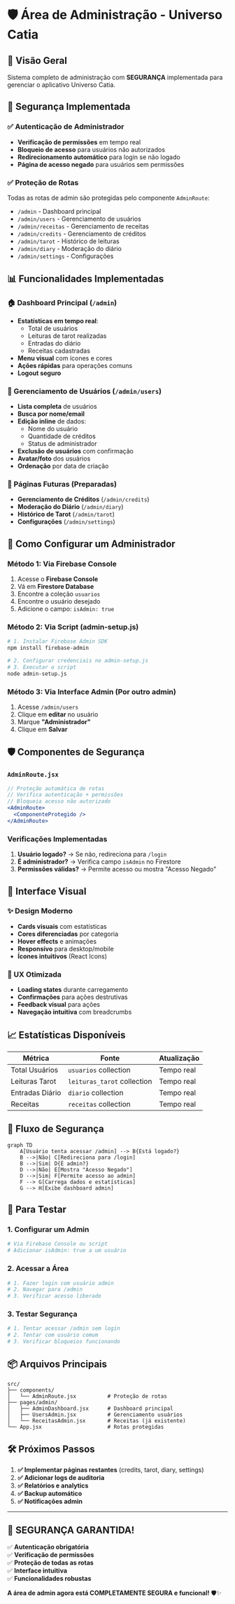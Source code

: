 # 🛡️ Área de Administração - Universo Catia

## 🚀 Visão Geral

Sistema completo de administração com **SEGURANÇA** implementada para gerenciar o aplicativo Universo Catia.

## 🔐 Segurança Implementada

### ✅ Autenticação de Administrador
- **Verificação de permissões** em tempo real
- **Bloqueio de acesso** para usuários não autorizados
- **Redirecionamento automático** para login se não logado
- **Página de acesso negado** para usuários sem permissões

### ✅ Proteção de Rotas
Todas as rotas de admin são protegidas pelo componente `AdminRoute`:
- `/admin` - Dashboard principal
- `/admin/users` - Gerenciamento de usuários  
- `/admin/receitas` - Gerenciamento de receitas
- `/admin/credits` - Gerenciamento de créditos
- `/admin/tarot` - Histórico de leituras
- `/admin/diary` - Moderação do diário
- `/admin/settings` - Configurações

## 📊 Funcionalidades Implementadas

### 🏠 Dashboard Principal (`/admin`)
- **Estatísticas em tempo real**:
  - Total de usuários
  - Leituras de tarot realizadas
  - Entradas do diário
  - Receitas cadastradas
- **Menu visual** com ícones e cores
- **Ações rápidas** para operações comuns
- **Logout seguro**

### 👥 Gerenciamento de Usuários (`/admin/users`)
- **Lista completa** de usuários
- **Busca por nome/email**
- **Edição inline** de dados:
  - Nome do usuário
  - Quantidade de créditos
  - Status de administrador
- **Exclusão de usuários** com confirmação
- **Avatar/foto** dos usuários
- **Ordenação** por data de criação

### 🧪 Páginas Futuras (Preparadas)
- **Gerenciamento de Créditos** (`/admin/credits`)
- **Moderação do Diário** (`/admin/diary`) 
- **Histórico de Tarot** (`/admin/tarot`)
- **Configurações** (`/admin/settings`)

## 🔧 Como Configurar um Administrador

### Método 1: Via Firebase Console
1. Acesse o **Firebase Console**
2. Vá em **Firestore Database**
3. Encontre a coleção `usuarios`
4. Encontre o usuário desejado
5. Adicione o campo: `isAdmin: true`

### Método 2: Via Script (admin-setup.js)
```bash
# 1. Instalar Firebase Admin SDK
npm install firebase-admin

# 2. Configurar credenciais no admin-setup.js
# 3. Executar o script
node admin-setup.js
```

### Método 3: Via Interface Admin (Por outro admin)
1. Acesse `/admin/users`
2. Clique em **editar** no usuário
3. Marque **"Administrador"**
4. Clique em **Salvar**

## 🛡️ Componentes de Segurança

### `AdminRoute.jsx`
```jsx
// Proteção automática de rotas
// Verifica autenticação + permissões
// Bloqueia acesso não autorizado
<AdminRoute>
  <ComponenteProtegido />
</AdminRoute>
```

### Verificações Implementadas
1. **Usuário logado?** → Se não, redireciona para `/login`
2. **É administrador?** → Verifica campo `isAdmin` no Firestore
3. **Permissões válidas?** → Permite acesso ou mostra "Acesso Negado"

## 🎨 Interface Visual

### ✨ Design Moderno
- **Cards visuais** com estatísticas
- **Cores diferenciadas** por categoria
- **Hover effects** e animações
- **Responsivo** para desktop/mobile
- **Ícones intuitivos** (React Icons)

### 🎯 UX Otimizada
- **Loading states** durante carregamento
- **Confirmações** para ações destrutivas
- **Feedback visual** para ações
- **Navegação intuitiva** com breadcrumbs

## 📈 Estatísticas Disponíveis

| Métrica | Fonte | Atualização |
|---------|-------|-------------|
| Total Usuários | `usuarios` collection | Tempo real |
| Leituras Tarot | `leituras_tarot` collection | Tempo real |
| Entradas Diário | `diario` collection | Tempo real |
| Receitas | `receitas` collection | Tempo real |

## 🔄 Fluxo de Segurança

```mermaid
graph TD
    A[Usuário tenta acessar /admin] --> B{Está logado?}
    B -->|Não| C[Redireciona para /login]
    B -->|Sim| D{É admin?}
    D -->|Não| E[Mostra "Acesso Negado"]
    D -->|Sim| F[Permite acesso ao admin]
    F --> G[Carrega dados e estatísticas]
    G --> H[Exibe dashboard admin]
```

## 🚀 Para Testar

### 1. Configurar um Admin
```bash
# Via Firebase Console ou script
# Adicionar isAdmin: true a um usuário
```

### 2. Acessar a Área
```bash
# 1. Fazer login com usuário admin
# 2. Navegar para /admin
# 3. Verificar acesso liberado
```

### 3. Testar Segurança
```bash
# 1. Tentar acessar /admin sem login
# 2. Tentar com usuário comum
# 3. Verificar bloqueios funcionando
```

## 📦 Arquivos Principais

```
src/
├── components/
│   └── AdminRoute.jsx          # Proteção de rotas
├── pages/admin/
│   ├── AdminDashboard.jsx      # Dashboard principal
│   ├── UsersAdmin.jsx          # Gerenciamento usuários
│   └── ReceitasAdmin.jsx       # Receitas (já existente)
└── App.jsx                     # Rotas protegidas
```

## 🛠️ Próximos Passos

1. **✅ Implementar páginas restantes** (credits, tarot, diary, settings)
2. **✅ Adicionar logs de auditoria**
3. **✅ Relatórios e analytics**
4. **✅ Backup automático**
5. **✅ Notificações admin**

---

## 🔐 SEGURANÇA GARANTIDA!

✅ **Autenticação obrigatória**  
✅ **Verificação de permissões**  
✅ **Proteção de todas as rotas**  
✅ **Interface intuitiva**  
✅ **Funcionalidades robustas**  

**A área de admin agora está COMPLETAMENTE SEGURA e funcional!** 🛡️✨ 